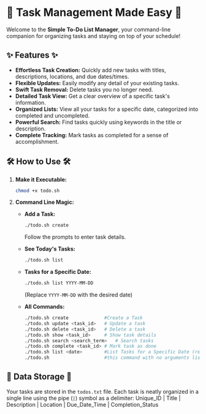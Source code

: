 # 📝 Task Management Made Easy 🚀

Welcome to the **Simple To-Do List Manager**, your command-line companion for organizing tasks and staying on top of your schedule!

## ✨ Features ✨

*   **Effortless Task Creation:**  Quickly add new tasks with titles, descriptions, locations, and due dates/times.
*   **Flexible Updates:** Easily modify any detail of your existing tasks.
*   **Swift Task Removal:**  Delete tasks you no longer need.
*   **Detailed Task View:** Get a clear overview of a specific task's information.
*   **Organized Lists:** View all your tasks for a specific date, categorized into completed and uncompleted.
*   **Powerful Search:** Find tasks quickly using keywords in the title or description.
*   **Complete Tracking:** Mark tasks as completed for a sense of accomplishment.

## 🛠️ How to Use 🛠️

1.  **Make it Executable:**
    ```bash
    chmod +x todo.sh
    ```

2.  **Command Line Magic:**

    *   **Add a Task:**
        ```bash
        ./todo.sh create
        ```
        Follow the prompts to enter task details.

    *   **See Today's Tasks:**
        ```bash
        ./todo.sh list
        ```
        
    *   **Tasks for a Specific Date:**
        ```bash
        ./todo.sh list YYYY-MM-DD
        ```
        (Replace `YYYY-MM-DD` with the desired date)

    *   **All Commands:**
        ```bash
        ./todo.sh create             #Create a Task
        ./todo.sh update <task_id>   # Update a task
        ./todo.sh delete <task_id>   # Delete a task
        ./todo.sh show <task_id>     # Show task details
        ./todo.sh search <search_term>   # Search tasks
        ./todo.sh complete <task_id> # Mark task as done
        ./todo.sh list <date>        #List Tasks for a Specific Date (replace <date> with a date with this format YYYY-MM-DD), listing tasks in 2 sections (completed and uncompleted)
        ./todo.sh                    #this command with no arguments list to you all tasks created at the current day

        ```

## 📂 Data Storage 📂

Your tasks are stored in the `todos.txt` file. Each task is neatly organized in a single line using the pipe (`|`) symbol as a delimiter:
Unique_ID | Title | Description | Location | Due_Date_Time | Completion_Status

